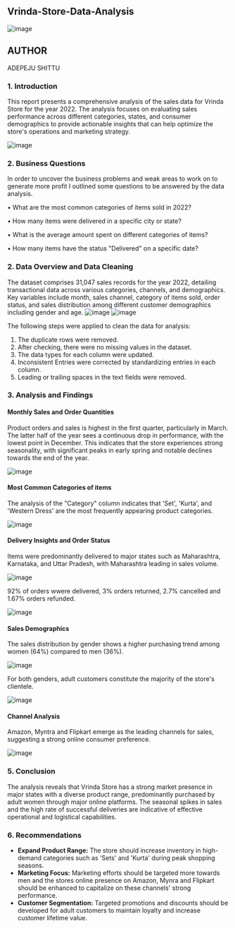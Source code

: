 ## Vrinda-Store-Data-Analysis

![image](https://github.com/Renikeji19/Vrinda-Store-Data-Analysis/assets/97131888/2d6c276a-65cb-4754-9da6-efece82e33fe)

## AUTHOR

ADEPEJU SHITTU

### 1. Introduction
This report presents a comprehensive analysis of the sales data for Vrinda Store for the year 2022. 
The analysis focuses on evaluating sales performance across different categories, states, and consumer demographics to provide actionable insights that can help optimize the store's operations and marketing strategy.

![image](https://github.com/Renikeji19/Vrinda-Store-Data-Analysis/assets/97131888/1dfd43a1-e1c4-40f4-9223-3636868417ea)


### 2. Business Questions
In order to uncover the business problems and weak areas to work on to generate more profit I outlined some questions to be answered by the data analysis.

•	What are the most common categories of items sold in 2022?

• How many items were delivered in a specific city or state?

• What is the average amount spent on different categories of items?

• How many items have the status "Delivered" on a specific date?

### 2. Data Overview and Data Cleaning
The dataset comprises 31,047 sales records for the year 2022, detailing transactional data across various categories, channels, and demographics. 
Key variables include month, sales channel, category of items sold, order status, and sales distribution among different customer demographics including gender and age.
![image](https://github.com/Renikeji19/Vrinda-Store-Data-Analysis/assets/97131888/677b5638-deab-42ec-8469-ec69a17536bb)
![image](https://github.com/Renikeji19/Vrinda-Store-Data-Analysis/assets/97131888/c48debca-9ed5-4458-9843-a388bb717742)

The following steps were applied to clean the data for analysis:  
1. The duplicate rows were removed.
2. After checking, there were no missing values in the dataset.
3. The data types for each column were updated.
4. Inconsistent Entries were corrected by standardizing entries in each column.
5. Leading or trailing spaces in the text fields were removed.

### 3. Analysis and Findings

#### Monthly Sales and Order Quantities
Product orders and sales is highest in the first quarter, particularly in March. The latter half of the year sees a continuous drop in performance, with the lowest point in December.
This indicates that the store experiences strong seasonality, with significant peaks in early spring and notable declines towards the end of the year.

![image](https://github.com/Renikeji19/Vrinda-Store-Data-Analysis/assets/97131888/608ff617-adac-43c3-a83b-b54eb98784ad)

#### Most Common Categories of items
The analysis of the "Category" column indicates that 'Set', 'Kurta', and 'Western Dress' are the most frequently appearing product categories.

![image](https://github.com/Renikeji19/Vrinda-Store-Data-Analysis/assets/97131888/bb34f2ad-fb9b-4655-bdd1-8eb454ce109b)

#### Delivery Insights and Order Status
Items were predominantly delivered to major states such as Maharashtra, Karnataka, and Uttar Pradesh, with Maharashtra leading in sales volume.

![image](https://github.com/Renikeji19/Vrinda-Store-Data-Analysis/assets/97131888/45629a48-84b0-4b23-b328-7ebfff600ee3)


92% of orders wwere delivered, 3% orders returned, 2.7% cancelled and 1.67% orders refunded.

![image](https://github.com/Renikeji19/Vrinda-Store-Data-Analysis/assets/97131888/01ddffaf-9dd0-413c-b3bb-8a2cee30286f)


#### Sales Demographics
The sales distribution by gender shows a higher purchasing trend among women (64%) compared to men (36%). 

![image](https://github.com/Renikeji19/Vrinda-Store-Data-Analysis/assets/97131888/0e1b5488-d8e7-4b63-8234-54a331381420)


For both genders, adult customers constitute the majority of the store's clientele.

![image](https://github.com/Renikeji19/Vrinda-Store-Data-Analysis/assets/97131888/21519aaf-fbf4-4bb8-9b66-1fc143d9bc1c)


#### Channel Analysis
Amazon, Myntra and Flipkart emerge as the leading channels for sales, suggesting a strong online consumer preference.

![image](https://github.com/Renikeji19/Vrinda-Store-Data-Analysis/assets/97131888/b361cef0-3f9d-4560-88e3-94eda4360153)


### 5. Conclusion
The analysis reveals that Vrinda Store has a strong market presence in major states with a diverse product range, predominantly purchased by adult women through major online platforms. 
The seasonal spikes in sales and the high rate of successful deliveries are indicative of effective operational and logistical capabilities.

### 6. Recommendations
- **Expand Product Range:** The store should increase inventory in high-demand categories such as 'Sets' and 'Kurta' during peak shopping seasons.
- **Marketing Focus:** Marketing efforts should be targeted more towards men and the stores online presence on Amazon, Mynra and Flipkart should be enhanced to capitalize on these channels' strong performance.
- **Customer Segmentation:** Targeted promotions and discounts should be developed for adult customers to maintain loyalty and increase customer lifetime value.









